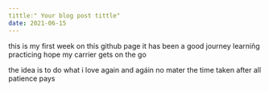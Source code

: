 ```yaml
---
tittle:" Your blog post tittle"
date: 2021-06-15
---
```

this is my first week on thís github page
it has been a good journey
learniñg practicing
hope my carrier gets on the go

the idea is to do what i love
again and agáin  no mater the time taken
after all patience pays

